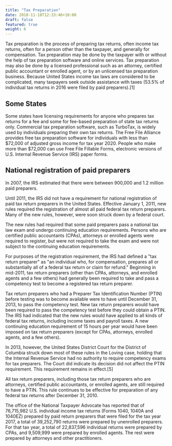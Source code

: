 ```yaml
---
title: "Tax Preparation"
date: 2018-11-18T12:33:46+10:00
draft: false
featured: true
weight: 6
---
```


Tax preparation is the process of preparing tax returns, often income tax returns, often for a person other than the taxpayer, and generally for compensation. Tax preparation may be done by the taxpayer with or without the help of tax preparation software and online services. Tax preparation may also be done by a licensed professional such as an attorney, certified public accountant or enrolled agent, or by an unlicensed tax preparation business. Because United States income tax laws are considered to be complicated, many taxpayers seek outside assistance with taxes (53.5% of individual tax returns in 2016 were filed by paid preparers).[1]

## Some States
Some states have licensing requirements for anyone who prepares tax returns for a fee and some for fee-based preparation of state tax returns only. Commercial tax preparation software, such as TurboTax, is widely used by individuals preparing their own tax returns. The Free File Alliance provides free tax preparation software for individuals with less than $72,000 of adjusted gross income for tax year 2020. People who make more than $72,000 can use Free File Fillable Forms, electronic versions of U.S. Internal Revenue Service (IRS) paper forms.


## National registration of paid preparers

In 2007, the IRS estimated that there were between 900,000 and 1.2 million paid preparers.

Until 2011, the IRS did not have a requirement for national registration of paid tax return preparers in the United States. Effective January 1, 2011, new rules required the registration of almost all paid federal tax return preparers. Many of the new rules, however, were soon struck down by a federal court.

The new rules had required that some paid preparers pass a national tax law exam and undergo continuing education requirements. Persons who are certified public accountants (CPAs), attorneys or enrolled agents were required to register, but were not required to take the exam and were not subject to the continuing education requirements.

For purposes of the registration requirement, the IRS had defined a "tax return preparer" as "an individual who, for compensation, prepares all or substantially all of a federal tax return or claim for refund." Beginning in mid-2011, tax return preparers (other than CPAs, attorneys, and enrolled agents and a few others) had generally been required to take and pass a competency test to become a registered tax return preparer.

Tax return preparers who had a Preparer Tax Identification Number (PTIN) before testing was to become available were to have until December 31, 2013, to pass the competency test. New tax return preparers would have been required to pass the competency test before they could obtain a PTIN. The IRS had indicated that the new rules would have applied to all kinds of federal tax returns, including income taxes and payroll taxes. A new continuing education requirement of 15 hours per year would have been imposed on tax return preparers (except for CPAs, attorneys, enrolled agents, and a few others).

In 2013, however, the United States District Court for the District of Columbia struck down most of these rules in the Loving case, holding that the Internal Revenue Service had no authority to require competency exams for tax preparers. The Court did indicate its decision did not affect the PTIN requirement. This requirement remains in effect.[5]

All tax return preparers, including those tax return preparers who are attorneys, certified public accountants, or enrolled agents, are still required to have a PTIN. This rule continues to be effective for preparation of any federal tax returns after December 31, 2010.

The office of the National Taxpayer Advocate has reported that of 76,715,982 U.S. individual income tax returns (Forms 1040, 1040A and 1040EZ) prepared by paid return preparers that were filed for the tax year 2017, a total of 39,252,790 returns were prepared by unenrolled preparers. For that tax year, a total of 22,837,596 individual returns were prepared by CPAs, and 9,509,999 were prepared by enrolled agents. The rest were prepared by attorneys and other practitioners.